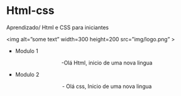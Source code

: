 # Html-css
Aprendizado/
Html e CSS para iniciantes

<img  alt=”some text” width=300 height=200 src=”img/logo.png” >

<ul type= "square">
 <li>Modulo 1</li>
  <p align = "center">-Olá Html, inicio de uma nova lingua</p>
  <li>Modulo 2</li>
  <p align = "center">- Olá css, Inicio de uma nova lingua </p>
  </ul>
